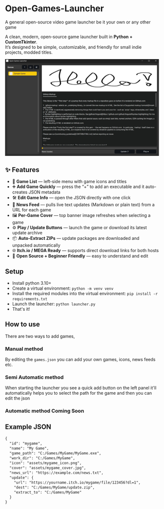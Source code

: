 # Open-Games-Launcher
A general open-source video game launcher be it your own or any other game

A clean, modern, open-source game launcher built in **Python + CustomTkinter**.  
It’s designed to be simple, customizable, and friendly for small indie projects, modded titles.

![launcher image](./assets/gitassets/Launcher_look.jpg)

## ✨ Features

- 🧩 **Game List** — left-side menu with game icons and titles  
- ➕ **Add Game Quickly** — press the “+” to add an executable and it auto-creates JSON metadata  
- 🛠 **Edit Game Info** — open the JSON directly with one click  
- 📰 **News Feed** — pulls live text updates (Markdown or plain text) from a URL for each game  
- 🖼️ **Per-Game Cover** — top banner image refreshes when selecting a game  
- ⚙️ **Play / Update Buttons** — launch the game or download its latest update archive  
- 📦 **Auto-Extract ZIPs** — update packages are downloaded and unpacked automatically  
- 🌐 **Itch.io / MEGA Ready** — supports direct download links for both hosts  
- 🧠 **Open Source + Beginner Friendly** — easy to understand and edit

## Setup

 - Install python 3.10+
 - Create a virtual environment: ```python -m venv venv``` 
 - Install the required modules into the virtual environment: ```pip install -r requirements.txt```
 - Launch the launcher: ```python launcher.py```
 - That's it!

## How to use

There are two ways to add games,
### Manual method
By editing the ```games.json``` you can add your own games, icons, news feeds etc.
### Semi Automatic method
When starting the launcher you see a quick add button on the left panel it'll automatically helps you to select the path for the game and then you can edit the json
### Automatic method **Coming Soon**


## Example JSON

```
{
  "id": "mygame",
  "name": "My Game",
  "game_path": "C:/Games/MyGame/MyGame.exe",
  "work_dir": "C:/Games/MyGame",
  "icon": "assets/mygame_icon.png",
  "cover": "assets/mygame_cover.jpg",
  "news_url": "https://example.com/news.txt",
  "update": {
    "url": "https://yourname.itch.io/mygame/file/123456?dl=1",
    "dest": "C:/Games/MyGame/update.zip",
    "extract_to": "C:/Games/MyGame"
  }
}
```
